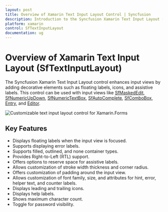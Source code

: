 ```yaml
---
layout: post
title: Overview of Xamarin Text Input Layout Control | Syncfusion
description: Introduction to the Syncfusion Xamarin Text Input Layout (SfTextInputLayout) control, its elements, and features.
platform: xamarin
control: SfTextInputLayout
documentation: ug
---
```


# Overview of Xamarin Text Input Layout (SfTextInputLayout)

The Syncfusion Xamarin Text Input Layout control enhances input views by adding decorative elements such as floating labels, icons, and assistive labels. This control can be used with input views like [SfMaskedEdit](https://www.syncfusion.com/xamarin-ui-controls/masked-input-text), [SfNumericUpDown](https://www.syncfusion.com/xamarin-ui-controls/xamarin-numericupdown), [SfNumericTextBox](https://www.syncfusion.com/xamarin-ui-controls/numerictextbox), [SfAutoComplete](https://www.syncfusion.com/xamarin-ui-controls/xamarin-autocomplete), [SfComboBox](https://www.syncfusion.com/xamarin-ui-controls/xamarin-autocomplete), [Entry](https://docs.microsoft.com/en-us/xamarin/xamarin-forms/user-interface/text/entry), and [Editor](https://docs.microsoft.com/en-us/xamarin/xamarin-forms/user-interface/text/editor).

![Customizable text input layout control for Xamarin.Forms](Overview_images/inputlayout_forms.png)

## Key Features

- Displays floating labels when the input view is focused.
- Supports displaying error labels.
- Supports filled, outlined, and none container types.
- Provides Right-to-Left (RTL) support.
- Offers options to reserve space for assistive labels.
- Allows customization of stroke width thickness and corner radius.
- Offers customization of padding around the input view.
- Allows customization of font family, size, and attributes for hint, error, helper text, and counter labels.
- Displays leading and trailing icons.
- Displays help labels.
- Shows maximum character count.
- Toggle for password visibility.
